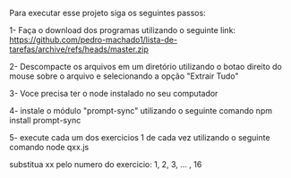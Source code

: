 Para executar esse projeto siga os seguintes passos:

1- Faça o download dos programas utilizando o seguinte link:
    https://github.com/pedro-machado1/lista-de-tarefas/archive/refs/heads/master.zip

2- Descompacte os arquivos em um diretório utilizando o botao direito do mouse sobre o arquivo e selecionando a opção "Extrair Tudo"

3- Voce precisa ter o node instalado no seu computador

4- instale o módulo "prompt-sync" utilizando o seguinte comando
    npm install prompt-sync

5- execute cada um dos exercicios 1 de cada vez utilizando o seguinte comando
    node qxx.js

  substitua xx pelo numero do exercicio: 1, 2, 3, ... , 16

